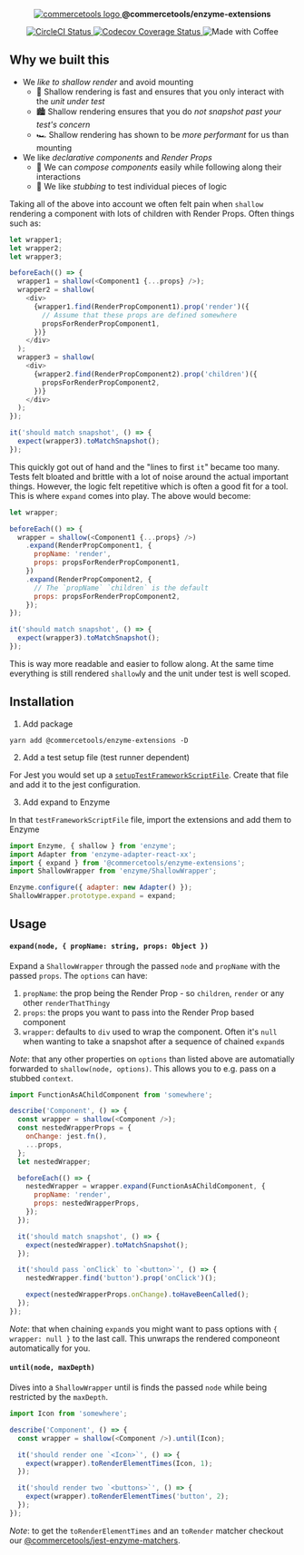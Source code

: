 <p align="center">
  <a href="https://commercetools.com/">
    <img alt="commercetools logo" src="http://cdn.rawgit.com/commercetools/press-kit/master/PNG/72DPI/CT%20logo%20chrom%20black%20horizontal%20RGB%2072dpi.png">
  </a>
  <b>@commercetools/enzyme-extensions</b>
</p>

<p align="center">
  <a href="https://circleci.com/gh/commercetools/enzyme-extensions">
    <img alt="CircleCI Status" src="https://circleci.com/gh/commercetools/enzyme-extensions.svg?style=shield&circle-token=e58fc71dcfcab717a3ab1e529da76ab127d33a5e">
  </a>
  <a href="https://codecov.io/gh/commercetools/enzyme-extensions">
    <img alt="Codecov Coverage Status" src="https://img.shields.io/codecov/c/github/commercetools/enzyme-extensions.svg?style=flat-square">
  </a>
  <img alt="Made with Coffee" src="https://img.shields.io/badge/made%20with-%E2%98%95%EF%B8%8F%20coffee-yellow.svg">
</p>

## Why we built this

* We _like to shallow render_ and avoid mounting
  * 🤺 Shallow rendering is fast and ensures that you only interact with the _unit under test_
  * 🏙 Shallow rendering ensures that you do _not snapshot past your test's concern_
  * 🏎 Shallow rendering has shown to be _more performant_ for us than mounting
* We like _declarative components_ and _Render Props_
  * 🧠 We can _compose components_ easily while following along their interactions
  * 🔪 We like _stubbing_ to test individual pieces of logic

Taking all of the above into account we often felt pain when `shallow` rendering a component with lots of children with Render Props. Often things such as:

```js
let wrapper1;
let wrapper2;
let wrapper3;

beforeEach(() => {
  wrapper1 = shallow(<Component1 {...props} />);
  wrapper2 = shallow(
    <div>
      {wrapper1.find(RenderPropComponent1).prop('render')({
        // Assume that these props are defined somewhere
        propsForRenderPropComponent1,
      })}
    </div>
  );
  wrapper3 = shallow(
    <div>
      {wrapper2.find(RenderPropComponent2).prop('children')({
        propsForRenderPropComponent2,
      })}
    </div>
  );
});

it('should match snapshot', () => {
  expect(wrapper3).toMatchSnapshot();
});
```

This quickly got out of hand and the "lines to first `it`" became too many. Tests felt bloated and brittle with a lot of noise around the actual important things. However, the logic felt repetitive which is often a good fit for a tool. This is where `expand` comes into play. The above would become:

```js
let wrapper;

beforeEach(() => {
  wrapper = shallow(<Component1 {...props} />)
    .expand(RenderPropComponent1, {
      propName: 'render',
      props: propsForRenderPropComponent1,
    })
    .expand(RenderPropComponent2, {
      // The `propName` `children` is the default
      props: propsForRenderPropComponent2,
    });
});

it('should match snapshot', () => {
  expect(wrapper3).toMatchSnapshot();
});
```

This is way more readable and easier to follow along. At the same time everything is still rendered `shallow`ly and the unit under test is well scoped.

## Installation

1.  Add package

`yarn add @commercetools/enzyme-extensions -D`

2.  Add a test setup file (test runner dependent)

For Jest you would set up a [`setupTestFrameworkScriptFile`](https://facebook.github.io/jest/docs/configuration.html#setuptestframeworkscriptfile-string).
Create that file and add it to the jest configuration.

3.  Add expand to Enzyme

In that `testFrameworkScriptFile` file, import the extensions and add them to Enzyme

```js
import Enzyme, { shallow } from 'enzyme';
import Adapter from 'enzyme-adapter-react-xx';
import { expand } from '@commercetools/enzyme-extensions';
import ShallowWrapper from 'enzyme/ShallowWrapper';

Enzyme.configure({ adapter: new Adapter() });
ShallowWrapper.prototype.expand = expand;
```

## Usage

#### `expand(node, { propName: string, props: Object })`

Expand a `ShallowWrapper` through the passed `node` and `propName` with the passed `props`. The `options` can have:

1.  `propName`: the prop being the Render Prop - so `children`, `render` or any other `renderThatThingy`
2.  `props`: the props you want to pass into the Render Prop based component
3.  `wrapper`: defaults to `div` used to wrap the component. Often it's `null` when wanting to take a snapshot after a sequence of chained `expand`s

_Note_: that any other properties on `options` than listed above are automatially forwarded to `shallow(node, options)`. This allows you to e.g. pass on a stubbed `context`.

```js
import FunctionAsAChildComponent from 'somewhere';

describe('Component', () => {
  const wrapper = shallow(<Component />);
  const nestedWrapperProps = {
    onChange: jest.fn(),
    ...props,
  };
  let nestedWrapper;

  beforeEach(() => {
    nestedWrapper = wrapper.expand(FunctionAsAChildComponent, {
      propName: 'render',
      props: nestedWrapperProps,
    });
  });

  it('should match snapshot', () => {
    expect(nestedWrapper).toMatchSnapshot();
  });

  it('should pass `onClick` to `<button>`', () => {
    nestedWrapper.find('button').prop('onClick')();

    expect(nestedWrapperProps.onChange).toHaveBeenCalled();
  });
});
```

_Note_: that when chaining `expand`s you might want to pass options with `{ wrapper: null }` to the last call. This unwraps the rendered componeont automatically for you.

#### `until(node, maxDepth)`

Dives into a `ShallowWrapper` until is finds the passed `node` while being restricted by the `maxDepth`.

```js
import Icon from 'somewhere';

describe('Component', () => {
  const wrapper = shallow(<Component />).until(Icon);

  it('should render one `<Icon>`', () => {
    expect(wrapper).toRenderElementTimes(Icon, 1);
  });

  it('should render two `<buttons>`', () => {
    expect(wrapper).toRenderElementTimes('button', 2);
  });
});
```

_Note_: to get the `toRenderElementTimes` and an `toRender` matcher checkout our [@commercetools/jest-enzyme-matchers](https://github.com/commercetools/jest-enzyme-matchers).

